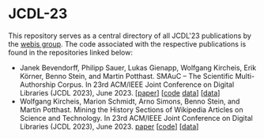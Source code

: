 # JCDL-23


This repository serves as a central directory of all JCDL'23 publications by the [webis group](https://webis.de). The code associated with the respective publications is found in the repositories linked below:

* Janek Bevendorff, Philipp Sauer, Lukas Gienapp, Wolfgang Kircheis, Erik Körner, Benno Stein, and Martin Potthast. SMAuC – The Scientific Multi-Authorship Corpus. In 23rd ACM/IEEE Joint Conference on Digital Libraries (JCDL 2023), June 2023. [[paper](https://webis.de/downloads/publications/papers/bevendorff_2023c.pdf)] [[code](https://github.com/webis-de/jcdl23-multi-authorship-corpus) [data](https://zenodo.org/record/7289788)] [[data](https://zenodo.org/record/7289788)]
* Wolfgang Kircheis, Marion Schmidt, Arno Simons, Benno Stein, and Martin Potthast. Mining the History Sections of Wikipedia Articles on Science and Technology. In 23rd ACM/IEEE Joint Conference on Digital Libraries (JCDL 2023), June 2023. [paper](https://webis.de/downloads/publications/papers/kircheis_2023.pdf) [[code]()] [[data]()]
